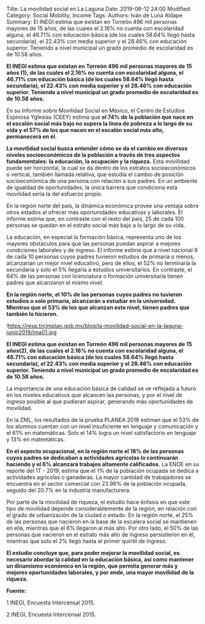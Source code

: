 Title: La movilidad social en La Laguna
Date: 2019-06-12 24:00
Modified: 
Category: Social Mobility, Income
Tags: 
Authors: Iván de Luna Aldape
Summary: El INEGI estima que existan en Torreón 496 mil personas mayores de 15 años, de las cuales el 2.16% no cuenta con escolaridad alguna, el 46.71% con educación básica (de los cuales 58.64% llegó hasta secundaria), el 22.43% con media superior y el 28.46% con educación superior. Teniendo a nivel municipal un grado promedio de escolaridad es de 10.58 años.

**El INEGI estima que existan en Torreón 496 mil personas mayores de 15 años (1), de las cuales el 2.16% no cuenta con escolaridad alguna, el 46.71% con educación básica (de los cuales 58.64% llegó hasta secundaria), el 22.43% con media superior y el 28.46% con educación superior. Teniendo a nivel municipal un grado promedio de escolaridad es de 10.58 años.**

En su Informe sobre Movilidad Social en México, el Centro de Estudios Espinosa Yglesias (CEEY) estima que **el 74% de la población que nace en el escalón social más bajo no supera la línea de pobreza a lo largo de su vida y el 57% de los que nacen en el escalón social más alto, permanecerá en él.**

**La movilidad social busca entender cómo se da el cambio en diversos niveles socioeconómicos de la población a través de tres aspectos fundamentales: la educación, la ocupación y la riqueza.** Esta movilidad puede ser horizontal, la cual se da dentro de los estratos socioeconómicos o vertical, también llamada relativa, que estudia el cambio de posición socioeconómica de una persona con relación a sus padres. En un ambiente de igualdad de oportunidades, la única barrera que condiciona esta movilidad sería la del esfuerzo propio.

En la región norte del país, la dinámica económica provee una ventaja sobre otros estados al ofrecer más oportunidades educativas y laborales. El informe estima que, en contraste con el resto del país, 25 de cada 100 personas se quedan en el estrato social más bajo a lo largo de su vida.

La educación, en especial la formación básica, representa uno de los mayores obstáculos para que las personas puedan aspirar a mejores condiciones laborales y de ingreso. El informe estima que a nivel nacional 9 de cada 10 personas cuyos padres tuvieron estudios de primaria o menos, alcanzarían un mejor nivel educativo, pero de ellos, el 52% no terminaría la secundaria y solo el 5% llegaría a estudios universitarios. En contraste, el 64% de las personas con licenciatura o formación universitaria tienen padres que alcanzaron el mismo nivel.

**En la región norte, el 10% de las personas cuyos padres no tuvieron estudios o solo primaria, alcanzarán a estudiar en la universidad. Mientras que el 53% de los que alcanzan este nivel, tienen padres que también lo hicieron.**

!https://resp.trcimplan.gob.mx/blog/la-movilidad-social-en-la-laguna-junio2019/ima01.jpg

**El INEGI estima que existan en Torreón 496 mil personas mayores de 15 años(2), de las cuales el 2.16% no cuenta con escolaridad alguna, el 46.71% con educación básica (de los cuales 58.64% llegó hasta secundaria), el 22.43% con media superior y el 28.46% con educación superior. Teniendo a nivel municipal un grado promedio de escolaridad es de 10.58 años.**

La importancia de una educación básica de calidad se ve reflejada a futuro en los niveles educativos que alcancen las personas, y por el nivel de ingreso posible al que pudieran aspirar, generando más oportunidades de movilidad.

En la ZML, los resultados de la prueba PLANEA 2018 estiman que el 53% de los alumnos cuentan con un nivel insuficiente en lenguaje y comunicación y el 61% en matemáticas. Solo el 14% logra un nivel satisfactorio en lenguaje y 13% en matemáticas.

**En el aspecto ocupacional, en la región norte el 18% de las personas cuyos padres se dedicaban a actividades agrícolas lo continuarán haciendo y el 6% alcanzará trabajos altamente calificados.** La ENOE en su reporte del 1T - 2019, estima que el 1% de la población ocupada se dedica a actividades agrícolas o ganaderas. La mayor cantidad de trabajadores se encuentra en el sector comercial con 23.96% de la población ocupada, seguido del 20.7% en la industria manufacturera.

Por parte de la movilidad de riqueza, el estudio hace énfasis en que este tipo de movilidad depende considerablemente de la región, en relación con el grado de urbanización de la ciudad o estado. En la región norte, el 25% de las personas que nacieron en la base de la escalera social se mantienen en ella, mientras que el 6% llegaron al más alto. Por otro lado, el 50% de las personas que nacieron en el estrato más alto de ingreso persistieron en él, mientras que solo el 2% llegó hasta el primer quintil de ingreso.

**El estudio concluye que, para poder mejorar la movilidad social, es necesario abordar la calidad en la educación básica, así como mantener un dinamismo económico en la región, que permita generar más y mejores oportunidades laborales, y por ende, una mayor movilidad de la riqueza.**

**Fuente:**

1 INEGI, Encuesta Intercensal 2015.

2 INEGI, Encuesta Intercensal 2015.
